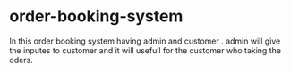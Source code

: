 # order-booking-system

 In this order booking system having admin and customer . admin will give the inputes to customer and it will usefull for the customer who taking the oders.
